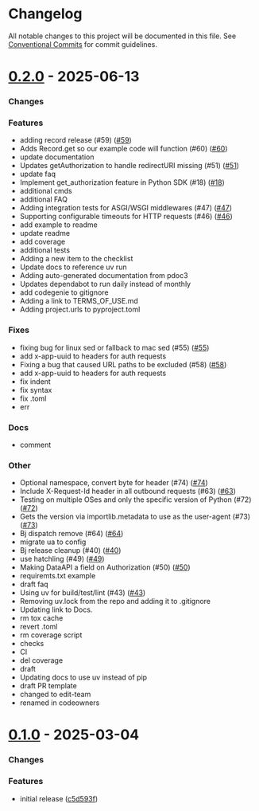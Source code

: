 # Changelog

All notable changes to this project will be documented in this file.
See [Conventional Commits](https://conventionalcommits.org) for commit guidelines.

# [0.2.0](https://github.com/heroku/heroku-applink-python/compare/TDX...0.2.0) - 2025-06-13


### Changes


### Features

* adding record release (#59) ([#59](https://github.com/heroku/heroku-applink-python/pull/59))
* Adds Record.get so our example code will function (#60) ([#60](https://github.com/heroku/heroku-applink-python/pull/60))
* update documentation
* Updates getAuthorization to handle redirectURI missing (#51) ([#51](https://github.com/heroku/heroku-applink-python/pull/51))
* update faq
* Implement get_authorization feature in Python SDK (#18) ([#18](https://github.com/heroku/heroku-applink-python/pull/18))
* additional cmds
* additional FAQ
* Adding integration tests for ASGI/WSGI middlewares (#47) ([#47](https://github.com/heroku/heroku-applink-python/pull/47))
* Supporting configurable timeouts for HTTP requests (#46) ([#46](https://github.com/heroku/heroku-applink-python/pull/46))
* add example to readme
* update readme
* add coverage
* additional tests
* Adding a new item to the checklist
* Update docs to reference uv run
* Adding auto-generated documentation from pdoc3
* Updates dependabot to run daily instead of monthly
* add codegenie to gitignore
* Adding a link to TERMS_OF_USE.md
* Adding project.urls to pyproject.toml

### Fixes

* fixing bug for linux sed or fallback to mac sed (#55) ([#55](https://github.com/heroku/heroku-applink-python/pull/55))
*  add x-app-uuid to headers for auth requests
* Fixing a bug that caused URL paths to be excluded (#58) ([#58](https://github.com/heroku/heroku-applink-python/pull/58))
*  add x-app-uuid to headers for auth requests
* fix indent
* fix syntax
* fix .toml
* err

### Docs

* comment

### Other

* Optional namespace, convert byte for header (#74) ([#74](https://github.com/heroku/heroku-applink-python/pull/74))
* Include X-Request-Id header in all outbound requests (#63) ([#63](https://github.com/heroku/heroku-applink-python/pull/63))
* Testing on multiple OSes and only the specific version of Python (#72) ([#72](https://github.com/heroku/heroku-applink-python/pull/72))
* Gets the version via importlib.metadata to use as the user-agent (#73) ([#73](https://github.com/heroku/heroku-applink-python/pull/73))
* Bj dispatch remove (#64) ([#64](https://github.com/heroku/heroku-applink-python/pull/64))
* migrate ua to config
* Bj release cleanup (#40) ([#40](https://github.com/heroku/heroku-applink-python/pull/40))
* use hatchling (#49) ([#49](https://github.com/heroku/heroku-applink-python/pull/49))
* Making DataAPI a field on Authorization (#50) ([#50](https://github.com/heroku/heroku-applink-python/pull/50))
* requiremts.txt example
* draft faq
* Using uv for build/test/lint (#43) ([#43](https://github.com/heroku/heroku-applink-python/pull/43))
* Removing uv.lock from the repo and adding it to .gitignore
* Updating link to Docs.
* rm tox cache
* revert .toml
* rm coverage script
* checks
* CI
* del coverage
* draft
* Updating docs to use uv instead of pip
* draft PR template
* changed to edit-team
* renamed in codeowners

# [0.1.0](https://github.com/heroku/heroku-applink-python/compare/HEAD...0.1.0) - 2025-03-04


### Changes

### Features
* initial release ([c5d593f](https://github.com/heroku/heroku-applink-python/commit/c5d593fa3c0f37607239e3ded7c2c24d7354383c))

